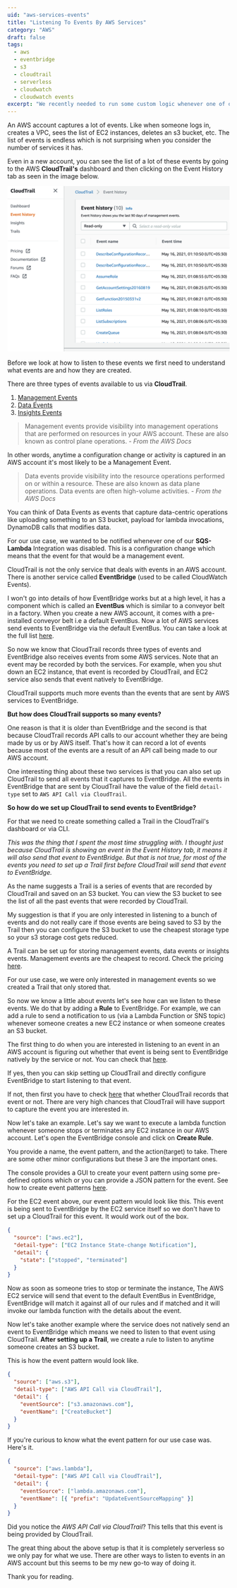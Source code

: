 ```yaml
---
uid: "aws-services-events"
title: "Listening To Events By AWS Services"
category: "AWS"
draft: false
tags:
  - aws
  - eventbridge
  - s3
  - cloudtrail
  - serverless
  - cloudwatch
  - cloudwatch events
excerpt: "We recently needed to run some custom logic whenever one of our SQS-Lambda integration was disabled. In fact, at times there are use cases when we need to take some action when something happens in our AWS account. Here's how we use EventBridge to do just that."
---
```


An AWS account captures a lot of events. Like when someone logs in, creates a VPC, sees the list of EC2 instances, deletes an s3 bucket, etc. The list of events
is endless which is not surprising when you consider the number of services it has.

Even in a new account, you can see the list of a lot of these events by going to the AWS **CloudTrail's** dashboard and then clicking on the Event History tab as seen in the image below.

![CloudTrail Dashboard](./cloudtrail.png)

Before we look at how to listen to these events we first need to understand what events are and how they are created.

There are three types of events available to us via **CloudTrail**.

1. [Management Events](https://docs.aws.amazon.com/awscloudtrail/latest/userguide/logging-management-events-with-cloudtrail.html)
2. [Data Events](https://docs.aws.amazon.com/awscloudtrail/latest/userguide/logging-data-events-with-cloudtrail.html)
3. [Insights Events](https://docs.aws.amazon.com/awscloudtrail/latest/userguide/logging-insights-events-with-cloudtrail.html)

> Management events provide visibility into management operations that are performed on resources in your AWS account. These are also known as control plane operations. - _From the AWS Docs_

In other words, anytime a configuration change or activity is captured in an AWS account it's most likely to be a Management Event.

> Data events provide visibility into the resource operations performed on or within a resource. These are also known as data plane operations. Data events are often high-volume activities. - _From the AWS Docs_

You can think of Data Events as events that capture data-centric operations like uploading something to an S3 bucket, payload for lambda invocations, DynamoDB calls that modifies data.

For our use case, we wanted to be notified whenever one of our **SQS-Lambda** Integration was disabled. This is a configuration change which means that the event for that would be a management event.

CloudTrail is not the only service that deals with events in an AWS account. There is another service called **EventBridge** (used to be called CloudWatch Events).

I won't go into details of how EventBridge works but at a high level, it has a component which is called an **EventBus** which is similar to a conveyor belt in a factory. When you create a new AWS account, it comes with a pre-installed conveyor belt i.e a default EventBus. Now a lot of AWS services send events to EventBridge via the default EventBus. You can take a look at the full list [here](https://docs.aws.amazon.com/eventbridge/latest/userguide/eb-service-event.html).

So now we know that CloudTrail records three types of events and EventBridge also receives events from some AWS services. Note that an event may be recorded by both the services. For example, when you shut down an EC2 instance, that event is recorded by CloudTrail, and EC2 service also sends that event natively to EventBridge.

CloudTrail supports much more events than the events that are sent by AWS services to EventBridge.

**But how does CloudTrail supports so many events?**

One reason is that it is older than EventBridge and the second is that because CloudTrail records API calls to our account whether they are being made by us or by AWS itself. That's how it can record a lot of events because most of the events are a result of an API call being made to our AWS account.

One interesting thing about these two services is that you can also set up CloudTrail to send all events that it captures to EventBridge. All the events in EventBridge that are sent by CloudTrail have the value of the field `detail-type` set to `AWS API Call via CloudTrail`.

**So how do we set up CloudTrail to send events to EventBridge?**

For that we need to create something called a Trail in the CloudTrail's dashboard or via CLI.

_This was the thing that I spent the most time struggling with. I thought just because CloudTrail is showing an event in the Event History tab, it means it will also send that event to EventBridge. But that is not true, for most of the events you need to set up a Trail first before CloudTrail will send that event to EventBridge._

As the name suggests a Trail is a series of events that are recorded by CloudTrail and saved on an S3 bucket. You can view the S3 bucket to see the list of all the past events that were recorded by CloudTrail.

My suggestion is that if you are only interested in listening to a bunch of events and do not really care if those events are being saved to S3 by the Trail then you can configure the S3 bucket to use the cheapest storage type so your s3 storage cost gets reduced.

A Trail can be set up for storing management events, data events or insights events. Management events are the cheapest to record. Check the pricing [here](https://aws.amazon.com/cloudtrail/pricing/).

For our use case, we were only interested in management events so we created a Trail that only stored that.

So now we know a little about events let's see how can we listen to these events. We do that by adding a **Rule** to EventBridge. For example, we can add a rule to send a notification to us (via a Lambda Function or SNS topic) whenever someone creates a new EC2 instance or when someone creates an S3 bucket.

The first thing to do when you are interested in listening to an event in an AWS account is figuring out whether that event
is being sent to EventBridge natively by the service or not. You can check that [here](https://docs.aws.amazon.com/eventbridge/latest/userguide/eb-service-event.html).

If yes, then you can skip setting up CloudTrail and directly configure EventBridge to start listening to that event.

If not, then first you have to check [here](https://docs.aws.amazon.com/awscloudtrail/latest/userguide/cloudtrail-aws-service-specific-topics.html#cloudtrail-aws-service-specific-topics-list) that whether CloudTrail records that event or not. There are very high chances that CloudTrail will have support to capture the event you are interested in.

Now let's take an example. Let's say we want to execute a lambda function whenever someone stops or terminates any EC2 instance in our AWS account. Let's open the EventBridge console and click on **Create Rule**.

You provide a name, the event pattern, and the action(target) to take. There are some other minor configurations but these 3 are the important ones.

The console provides a GUI to create your event pattern using some pre-defined options which or you can provide a JSON pattern for the event. See how to create event patterns [here](https://docs.aws.amazon.com/eventbridge/latest/userguide/eb-event-patterns.html).

For the EC2 event above, our event pattern would look like this. This event is being sent to EventBridge by the EC2 service itself so we don't have to set up a CloudTrail for this event. It would work out of the box.

```json
{
  "source": ["aws.ec2"],
  "detail-type": ["EC2 Instance State-change Notification"],
  "detail": {
    "state": ["stopped", "terminated"]
  }
}
```

Now as soon as someone tries to stop or terminate the instance, The AWS EC2 service will send that event to the default EventBus in EventBridge, EventBridge will match it against all of our rules and if matched and it will invoke our lambda function with the details about the event.

Now let's take another example where the service does not natively send an event to EventBridge which means we need to listen to that event using CloudTrail. **After setting up a Trail**, we create a rule to listen to anytime someone creates an S3 bucket.

This is how the event pattern would look like.

```json 2
{
  "source": ["aws.s3"],
  "detail-type": ["AWS API Call via CloudTrail"],
  "detail": {
    "eventSource": ["s3.amazonaws.com"],
    "eventName": ["CreateBucket"]
  }
}
```

If you're curious to know what the event pattern for our use case was. Here's it.

```json 2
{
  "source": ["aws.lambda"],
  "detail-type": ["AWS API Call via CloudTrail"],
  "detail": {
    "eventSource": ["lambda.amazonaws.com"],
    "eventName": [{ "prefix": "UpdateEventSourceMapping" }]
  }
}
```

Did you notice the _AWS API Call via CloudTrail_? This tells that this event is being provided by CloudTrail.

The great thing about the above setup is that it is completely serverless so we only pay for what we use. There are other ways to listen to events in an AWS account but this seems to be my new go-to way of doing it.

Thank you for reading.
